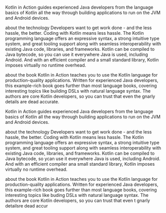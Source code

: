Kotlin in Action guides experienced Java developers from the language basics of Kotlin all the way through building applications to run on the JVM and Android devices.

about the technology
Developers want to get work done - and the less hassle, the better. Coding with Kotlin means less hassle. The Kotlin programming language offers an expressive syntax, a strong intuitive type system, and great tooling support along with seamless interoperability with existing Java code, libraries, and frameworks. Kotlin can be compiled to Java bytecode, so you can use it everywhere Java is used, including Android. And with an efficient compiler and a small standard library, Kotlin imposes virtually no runtime overhead.

about the book
Kotlin in Action teaches you to use the Kotlin language for production-quality applications. Written for experienced Java developers, this example-rich book goes further than most language books, covering interesting topics like building DSLs with natural language syntax. The authors are core Kotlin developers, so you can trust that even the gnarly details are dead accurate.



Kotlin in Action guides experienced Java developers from the language basics of Kotlin all the way through building applications to run on the JVM and Android devices.

about the technology
Developers want to get work done - and the less hassle, the better. Coding with Kotlin means less hassle. The Kotlin programming language offers an expressive syntax, a strong intuitive type system, and great tooling support along with seamless interoperability with existing Java code, libraries, and frameworks. Kotlin can be compiled to Java bytecode, so ycan use it everywhere Java is used, including Android. And with an efficient compiler ana small standard library, Kotlin imposes virtually no runtime overhead.

about the book
Kotlin in Action teaches you to use the Kotlin language for production-quality applications. Written for experienced Java developers, this example-rich book goes further than most language books, covering interesting topics like buding DSLs with natural language syntax. The authors are core Kotlin developers, so you can trust that even t gnarly detailsre dead accur

